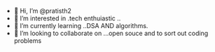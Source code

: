 - 👋 Hi, I’m @pratisth2
- 👀 I’m interested in .tech enthuiastic ..
- 🌱 I’m currently learning ..DSA AND algorithms.
- 💞️ I’m looking to collaborate on ...open souce  and to sort out coding problems


<!---
pratisth2/pratisth2 is a ✨ special ✨ repository because its `README.md` (this file) appears on your GitHub profile.
You can click the Preview link to take a look at your changes.
--->
